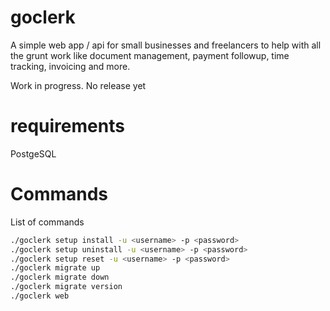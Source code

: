 # goclerk

A simple web app / api for small businesses and freelancers to help with all  the grunt work like document management, payment followup, time tracking, invoicing and more. 

Work in progress. No release yet

# requirements

PostgeSQL

# Commands

List of commands

```bash
./goclerk setup install -u <username> -p <password>
./goclerk setup uninstall -u <username> -p <password>
./goclerk setup reset -u <username> -p <password>
./goclerk migrate up
./goclerk migrate down
./goclerk migrate version
./goclerk web
```